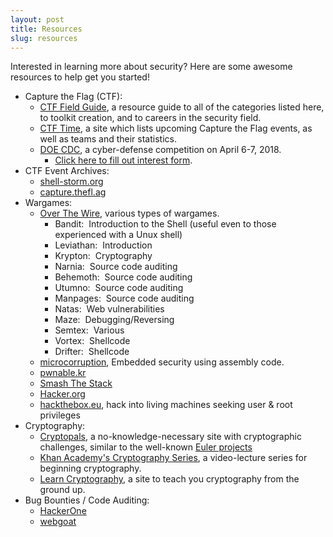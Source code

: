 ```yaml
---
layout: post
title: Resources
slug: resources
---
```


Interested in learning more about security?  Here are some awesome resources to help
get you started!

* Capture the Flag (CTF):
    * [CTF Field Guide](https://trailofbits.github.io/ctf/index.html), a resource guide to all of the categories listed here, to toolkit creation, and to careers in the security field.
    * [CTF Time](https://ctftime.org/), a site which lists upcoming Capture the Flag events, as well as teams and their statistics.
    * [DOE CDC](https://cyberdefense.anl.gov/), a cyber-defense competition on April 6-7, 2018.
        * [Click here to fill out interest form](https://goo.gl/yAurwP).
* CTF Event Archives:
    * [shell-storm.org](http://shell-storm.org/repo/CTF/)
    * [capture.thefl.ag](http://captf.com)
* Wargames:
    * [Over The Wire](http://overthewire.org/wargames/), various types of wargames.
        * Bandit: &nbsp;Introduction to the Shell (useful even to those experienced with a Unux shell)
        * Leviathan: &nbsp;Introduction
        * Krypton: &nbsp;Cryptography
        * Narnia: &nbsp;Source code auditing
        * Behemoth: &nbsp;Source code auditing
        * Utumno: &nbsp;Source code auditing
        * Manpages: &nbsp;Source code auditing
        * Natas: &nbsp;Web vulnerabilities
        * Maze: &nbsp;Debugging/Reversing
        * Semtex: &nbsp;Various
        * Vortex: &nbsp;Shellcode
        * Drifter: &nbsp;Shellcode
    * [microcorruption](http://microcorruption.com), Embedded security using assembly code.
    * [pwnable.kr](http://pwnable.kr/)
    * [Smash The Stack](http://smashthestack.org/)
    * [Hacker.org](http://hacker.org)
    * [hackthebox.eu](https://www.hackthebox.eu/), hack into living machines seeking user & root privileges
* Cryptography:
    * [Cryptopals](http://cryptopals.com/), a no-knowledge-necessary site with cryptographic challenges, similar to the well-known [Euler projects](https://projecteuler.net/)
    * [Khan Academy's Cryptography Series](https://www.khanacademy.org/computing/computer-science/cryptography), a video-lecture series for beginning cryptography.
    * [Learn Cryptography](http://learncryptography.com/), a site to teach you cryptography from the ground up.
* Bug Bounties / Code Auditing:
    * [HackerOne](https://hackerone.com/internet-bug-bounty)
    * [webgoat](https://code.google.com/p/webgoat/)

